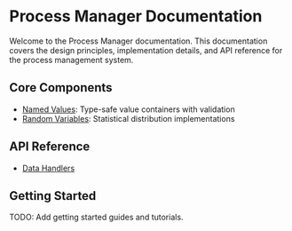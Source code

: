 # Process Manager Documentation

Welcome to the Process Manager documentation. This documentation covers the design principles, implementation details, and API reference for the process management system.

## Core Components

- [Named Values](design/named_values.md): Type-safe value containers with validation
- [Random Variables](design/random_variables.md): Statistical distribution implementations

## API Reference

- [Data Handlers](reference/process_manager/data_handlers/index.md)

## Getting Started

TODO: Add getting started guides and tutorials.